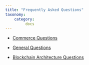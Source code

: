 ```yaml
---
title: "Frequently Asked Questions"
taxonomy:
    category:
         docs
---
```


* [Commerce Questions](https://docs.highfidelity.com/high-fidelity-commerce/faq-section/commerce-faq#commerce-questions)

* [General Questions](https://docs.highfidelity.com/high-fidelity-commerce/faq-section/digittal-asset-registry-faq#general-questions)

* [Blockchain Architecture Questions](https://docs.highfidelity.com/high-fidelity-commerce/faq-section/digital-asset-registry-faq#blockchain-architecture-questions)